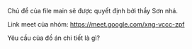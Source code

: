 Chủ đề của file main sẽ được quyết định bởi thầy Sơn nhá.

Link meet của nhóm: https://meet.google.com/xng-vccc-zpf

Yêu cầu của đồ án chi tiết là gì?